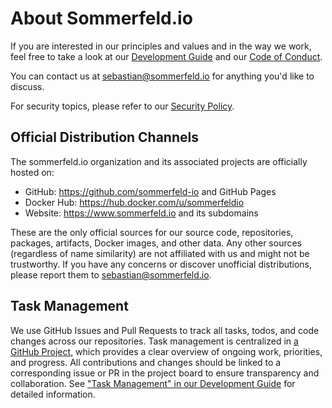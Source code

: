 # About Sommerfeld.io

If you are interested in our principles and values and in the way we work, feel free to take a look at our [Development Guide](https://github.com/sommerfeld-io/.github/blob/main/docs/development-guide.md) and our [Code of Conduct](https://github.com/sommerfeld-io/.github/blob/main/CODE_OF_CONDUCT.md).

You can contact us at <sebastian@sommerfeld.io> for anything you'd like to discuss.

For security topics, please refer to our [Security Policy](https://github.com/sommerfeld-io/.github/blob/main/SECURITY.md).

## Official Distribution Channels

The sommerfeld.io organization and its associated projects are officially hosted on:

- GitHub: <https://github.com/sommerfeld-io> and GitHub Pages
- Docker Hub: <https://hub.docker.com/u/sommerfeldio>
- Website: <https://www.sommerfeld.io> and its subdomains

These are the only official sources for our source code, repositories, packages, artifacts, Docker images, and other data. Any other sources (regardless of name similarity) are not affiliated with us and might not be trustworthy. If you have any concerns or discover unofficial distributions, please report them to <sebastian@sommerfeld.io>.

## Task Management

We use GitHub Issues and Pull Requests to track all tasks, todos, and code changes across our repositories. Task management is centralized in [a GitHub Project](https://github.com/orgs/sommerfeld-io/projects/1), which provides a clear overview of ongoing work, priorities, and progress. All contributions and changes should be linked to a corresponding issue or PR in the project board to ensure transparency and collaboration. See ["Task Management" in our Development Guide](https://github.com/sommerfeld-io/.github/blob/main/docs/development-guide.md#task-management) for detailed information.
